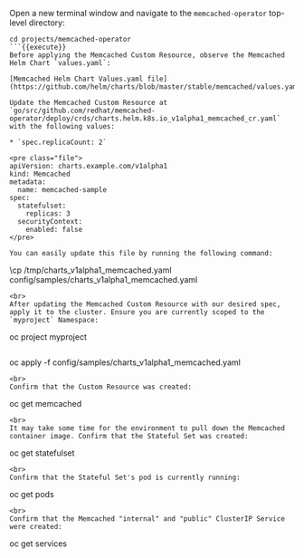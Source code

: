 Open a new terminal window and navigate to the `memcached-operator` top-level directory:

```
cd projects/memcached-operator
```{{execute}}
Before applying the Memcached Custom Resource, observe the Memcached Helm Chart `values.yaml`:

[Memcached Helm Chart Values.yaml file](https://github.com/helm/charts/blob/master/stable/memcached/values.yaml)

Update the Memcached Custom Resource at `go/src/github.com/redhat/memcached-operator/deploy/crds/charts.helm.k8s.io_v1alpha1_memcached_cr.yaml` with the following values:

* `spec.replicaCount: 2`

<pre class="file">
apiVersion: charts.example.com/v1alpha1
kind: Memcached
metadata: 
  name: memcached-sample
spec:
  statefulset:
    replicas: 3
  securityContext:
    enabled: false
</pre>

You can easily update this file by running the following command:

```
\cp /tmp/charts_v1alpha1_memcached.yaml config/samples/charts_v1alpha1_memcached.yaml
```{{execute}}
<br>
After updating the Memcached Custom Resource with our desired spec, apply it to the cluster. Ensure you are currently scoped to the `myproject` Namespace:

```
oc project myproject
```{{execute}}

```
oc apply -f config/samples/charts_v1alpha1_memcached.yaml
```{{execute}}
<br>
Confirm that the Custom Resource was created:

```
oc get memcached
```{{execute}}
<br>
It may take some time for the environment to pull down the Memcached container image. Confirm that the Stateful Set was created:

```
oc get statefulset
```{{execute}}
<br>
Confirm that the Stateful Set's pod is currently running:

```
oc get pods
```{{execute}}
<br>
Confirm that the Memcached "internal" and "public" ClusterIP Service were created:

```
oc get services
```{{execute}}
